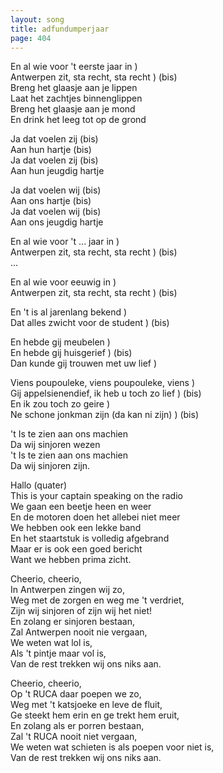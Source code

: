```yaml
---
layout: song
title: adfundumperjaar
page: 404
---
```


En al wie voor 't eerste jaar in 	)  
Antwerpen zit, sta recht, sta recht 	) (bis)  
Breng het glaasje aan je lippen  
Laat het zachtjes binnenglippen   
Breng het glaasje aan je mond  
En drink het leeg tot op de grond  

Ja dat voelen zij (bis)  
Aan hun hartje (bis)  
Ja dat voelen zij (bis)  
Aan hun jeugdig hartje  

Ja dat voelen wij (bis)  
Aan ons hartje (bis)  
Ja dat voelen wij (bis)  
Aan ons jeugdig hartje  

En al wie voor 't ... jaar in 		)  
Antwerpen zit, sta recht, sta recht	) (bis)  
...  

En al wie voor eeuwig in		)  
Antwerpen zit, sta recht, sta recht	) (bis)  

En 't is al jarenlang bekend		)  
Dat alles zwicht voor de student 	) (bis)  

En hebde gij meubelen			)  
En hebde gij huisgerief			) (bis)  
Dan kunde gij trouwen met uw lief	)  

Viens poupouleke, viens poupouleke, viens	)  
Gij appelsienendief, ik heb u toch zo lief	) (bis)  
En ik zou toch zo geire			)  
Ne schone jonkman zijn (da kan ni zijn)	) (bis)  

't Is te zien aan ons machien  
Da wij sinjoren wezen  
't Is te zien aan ons machien  
Da wij sinjoren zijn.  

Hallo (quater)  
This is your captain speaking on the radio  
We gaan een beetje heen en weer  
En de motoren doen het allebei niet meer  
We hebben ook een lekke band  
En het staartstuk is volledig afgebrand  
Maar er is ook een goed bericht  
Want we hebben prima zicht.  

Cheerio, cheerio,  
In Antwerpen zingen wij zo,  
Weg met de zorgen en weg me 't verdriet,  
Zijn wij sinjoren of zijn wij het niet!  
En zolang er sinjoren bestaan,  
Zal Antwerpen nooit nie vergaan,  
We weten wat lol is,  
Als 't pintje maar vol is,  
Van de rest trekken wij ons niks aan.  

Cheerio, cheerio,  
Op 't RUCA daar poepen we zo,  
Weg met 't katsjoeke en leve de fluit,  
Ge steekt hem erin en ge trekt hem eruit,  
En zolang als er porren bestaan,  
Zal 't RUCA nooit niet vergaan,  
We weten wat schieten is als poepen voor niet is,  
Van de rest trekken wij ons niks aan.  
